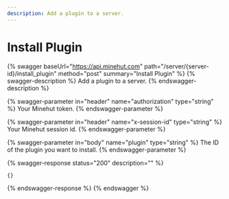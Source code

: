 ```yaml
---
description: Add a plugin to a server.
---
```


# Install Plugin

{% swagger baseUrl="https://api.minehut.com" path="/server/{server-id}/install_plugin" method="post" summary="Install Plugin" %}
{% swagger-description %}
Add a plugin to a server.
{% endswagger-description %}

{% swagger-parameter in="header" name="authorization" type="string" %}
Your Minehut token.
{% endswagger-parameter %}

{% swagger-parameter in="header" name="x-session-id" type="string" %}
Your Minehut session id.
{% endswagger-parameter %}

{% swagger-parameter in="body" name="plugin" type="string" %}
The ID of the plugin you want to install.
{% endswagger-parameter %}

{% swagger-response status="200" description="" %}
```
{}
```
{% endswagger-response %}
{% endswagger %}
